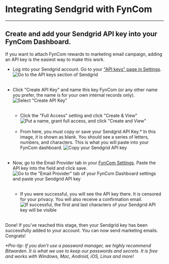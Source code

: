 # Integrating Sendgrid with FynCom

_________________

## Create and add your Sendgrid API key into your FynCom Dashboard.

If you want to attach FynCom rewards to marketing email campaign, adding an API key is the easiest way to make this work.

- Log into your Sendgrid account. Go to your [&quot;API keys&quot; page in Settings](https://app.sendgrid.com/settings/api_keys).
  ![Go to the API keys section of Sendgrid](https://fyncom-static-files.s3.us-west-1.amazonaws.com/help/SendgridAPI-FynCom-1.png) <br><br>

- Click &quot;Create API Key&quot; and name this key FynCom (or any other name you prefer, the name is for your own internal records only).
  ![Select "Create API Key"](https://fyncom-static-files.s3.us-west-1.amazonaws.com/help/SendgridAPI-FynCom-2.png) <br><br>
  - Click the &quot;Full Access&quot; setting and click &quot;Create &amp; View&quot;
    ![Put a name, grant full access, and click "Create and View"](https://fyncom-static-files.s3.us-west-1.amazonaws.com/help/SendgridAPI-FynCom-3.png) <br><br>
  - From here, you must copy or save your Sendgrid API Key.\* In this image, it is shown as blank. You should see a series of letters, numbers, and characters. 
  This is what you will paste into your FynCom dashboard.
    ![Copy your Sendgrid API key](https://fyncom-static-files.s3.us-west-1.amazonaws.com/help/SendgridAPI-FynCom-4.png) <br><br>

- Now, go to the Email Provider tab in your [FynCom Settings](https://dashboard.fyncom.com/settings). Paste the API key into the field and click save.
  ![Go to the "Email Provider" tab of your FynCom Dashboard settings and paste your Sendgrid API key](https://fyncom-static-files.s3.us-west-1.amazonaws.com/help/SendgridAPI-FynCom-5.png) <br><br>
  - If you were successful, you will see the API key there. It is censored for your privacy. You will also receive a confirmation email.
    ![If successful, the first and last characters of your Sendgrid API key will be visible](https://fyncom-static-files.s3.us-west-1.amazonaws.com/help/SendgridAPI-FynCom-6.png) <br><br>

Done! If you&#39;ve reached this stage, then your Sendgrid key has been successfully added to your account. You can now send marketing emails. Congrats!

_*Pro-tip: If you don’t use a password manager, we highly recommend Bitwarden. It is what we use to keep our passwords and secrets. It is free and works with 
Windows, Mac, Android, iOS, Linux and more!_
